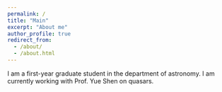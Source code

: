 ```yaml
---
permalink: /
title: "Main"
excerpt: "About me"
author_profile: true
redirect_from:
  - /about/
  - /about.html
---
```

I am a first-year graduate student in the department of astronomy. I am currently working with Prof. Yue Shen on quasars.
